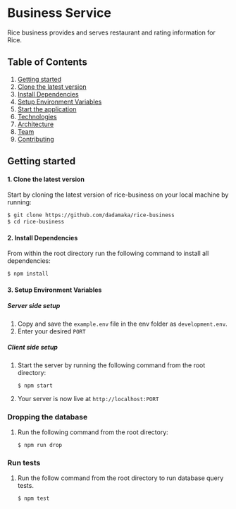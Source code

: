 # Business Service
Rice business provides and serves restaurant and rating information for Rice. 

## Table of Contents
1. [Getting started](#Getting-Started)
  1. [Clone the latest version](#Installing-Dependencies)
  2. [Install Dependencies](#Installing-Dependencies)
  3. [Setup Environment Variables](#Environment-Variables)
  4. [Start the application](#Start-application)
2. [Technologies](#Technologies)
3. [Architecture](#Architecture)
4. [Team](#Team)
5. [Contributing](#Contributing)

## Getting started
#### 1. Clone the latest version

  Start by cloning the latest version of rice-business on your local machine by running:

  ```sh
  $ git clone https://github.com/dadamaka/rice-business
  $ cd rice-business
  ```
  
#### 2. Install Dependencies
  From within the root directory run the following command to install all dependencies:

  ```sh
  $ npm install
  ```
  
#### 3. Setup Environment Variables

##### Server side setup

  1. Copy and save the  ``` example.env ``` file in the env folder as ``` development.env ```.
  2. Enter your desired ```PORT```

##### Client side setup

1. Start the server by running the following command from the root directory:

    ```
    $ npm start
    ```
2. Your server is now live at ```http://localhost:PORT```

### Dropping the database

1. Run the following command from the root directory:

    ```
    $ npm run drop
    ```
    
### Run tests

1. Run the follow command from the root directory to run database query tests.
    ```
    $ npm test
    ```

